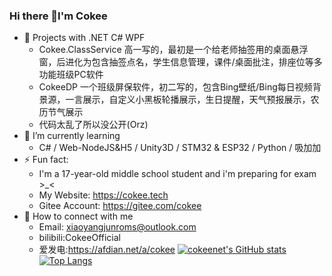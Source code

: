 ### Hi there 👋I'm Cokee
- 🔭 Projects with .NET C# WPF
  - Cokee.ClassService 高一写的，最初是一个给老师抽签用的桌面悬浮窗，后进化为包含抽签点名，学生信息管理，课件/桌面批注，排座位等多功能班级PC软件
  - CokeeDP 一个班级屏保软件，初二写的，包含Bing壁纸/Bing每日视频背景源，一言展示，自定义小黑板轮播展示，生日提醒，天气预报展示，农历节气展示
  - 代码太乱了所以没公开(Orz)
- 🌱 I’m currently learning 
  - C# / Web-NodeJS&H5 / Unity3D / STM32 & ESP32 / Python / 吸加加
- ⚡ Fun fact: 
  - I'm a 17-year-old middle school student and i'm preparing for exam >_<
  - My Website: https://cokee.tech
  - Gitee Account: https://gitee.com/cokee
- 🤔 How to connect with me
  - Email: xiaoyangjunroms@outlook.com
  - bilibili:CokeeOfficial
  - 爱发电:https://afdian.net/a/cokee
[![cokeenet's GitHub stats](https://github-readme-stats.vercel.app/api?username=cokeenet)](https://github.com/anuraghazra/github-readme-stats)
[![Top Langs](https://github-readme-stats.vercel.app/api/top-langs/?username=cokeenet)](https://github.com/anuraghazra/github-readme-stats)

<!--
**cokeenet/cokeenet** is a ✨ _special_ ✨ repository because its `README.md` (this file) appears on your GitHub profile.

Here are some ideas to get you started:
- 👯 I’m looking to collaborate on ...
- 🤔 I’m looking for help with ...
- 💬 Ask me about ...
- 📫 How to reach me: ...
- 😄 Pronouns: ...
- ⚡ Fun fact: ...

-->
